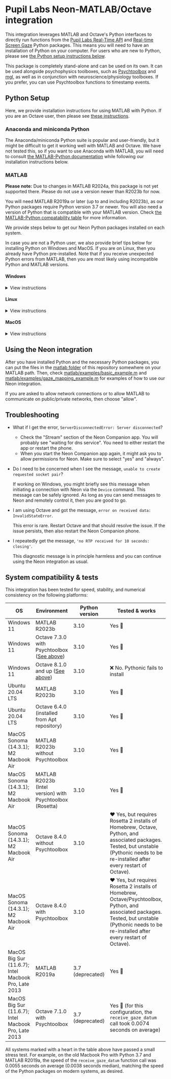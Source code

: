 # Pupil Labs Neon-MATLAB/Octave integration

This integration leverages MATLAB and Octave's Python interfaces to directly run functions from the
[Pupil Labs Real-Time API](https://github.com/pupil-labs/realtime-python-api) and [Real-time Screen Gaze](https://github.com/pupil-labs/real-time-screen-gaze) Python packages.
This means you will need to have an installation of Python on your computer.
For users who are new to Python, please see [the Python setup instructions below](#python-setup).

This package is completely stand-alone and can be used on its own. It can be used alongside psychophysics toolboxes, such as [Psychtoolbox](http://psychtoolbox.org/) and [mgl](https://gru.stanford.edu/doku.php/mgl/overview), as well as in conjunction with neuroscience/physiology toolboxes. If you prefer, you can use Psychtoolbox functions to timestamp events.

## Python Setup

Here, we provide installation instructions for using MATLAB with Python. If you are an Octave user, then please see [these instructions](octave/README.md).

### Anaconda and miniconda Python

The Anaconda/miniconda Python suite is popular and user-friendly, but it might be difficult to get it working well with MATLAB and Octave. We have not tested this, so if you want to use Anaconda with MATLAB, you will need to consult [the MATLAB-Python documentation](https://www.mathworks.com/help/matlab/python-language.html) while following our installation instructions below.

### MATLAB

**Please note:** Due to changes in MATLAB R2024a, this package is not yet supported there. Please do not use a version newer than R2023b for now.

You will need MATLAB R2019a or later (up to and including R2023b), as our Python packages require Python version 3.7 or newer. You will also need a version of Python that is compatible with your MATLAB version. Check [the MATLAB-Python compatability table](https://www.mathworks.com/support/requirements/python-compatibility.html) for more information.

We provide steps below to get our Neon Python packages installed on each system.

In case you are not a Python user, we also provide brief tips below for installing Python on Windows and MacOS. If you are on Linux, then you already have Python pre-installed. Note that if you receive unexpected Python errors from MATLAB, then you are most likely using incompatible Python and MATLAB versions.

#### Windows
<details>
    <summary>View instructions</summary>

If you are a new Python user, then it is [recommended by Mathworks](https://www.mathworks.com/help/matlab/matlab_external/install-supported-python-implementation.html) to install a version of Python from [python.org](https://www.python.org/). Make sure to select the "Add to path" option when the Python installer starts.

***Installing Python from the Windows Store will not work!***

If you already have a version of Python that you would like to use, then check the [MATLAB documentation about configuring your system](https://www.mathworks.com/help/matlab/matlab_external/install-supported-python-implementation.html).

Once Python is ready, start a terminal (Go to the Start Menu and then enter "cmd.exe"). Then:

1. Enter the following to install the necessary packages:
    ```
    pip3 install opencv-python
    pip3 install opencv-contrib-python
    pip3 install pupil-labs-realtime-api
    pip3 install real-time-screen-gaze
    ```
    If you are a new Python user or you are satisified with the default Python 3 on your system, then you can skip to the next step. If you instead want to use a specific Python version or you use a Python version manager, like pyenv, then change the ```pip3``` commands above accordingly and make sure to consult [the MATLAB documentation](https://www.mathworks.com/help/matlab/matlab_external/install-supported-python-implementation.html) about how to configure everything correctly.

2. Close the terminal and restart MATLAB. Now, you can [start testing the Neon integration](#using-the-neon-integration).
</details>

#### Linux
<details>
    <summary>View instructions</summary>

If you are on Linux, then your system already provides Python and MATLAB will automatically use this version.

To get started, you will need to open a terminal. Then:

1. Enter the following:
    ```
    pip3 install opencv-python
    pip3 install opencv-contrib-python
    pip3 install pupil-labs-realtime-api
    pip3 install real-time-screen-gaze
    ```
    If you are a new Python user or you are satisified with the default Python 3 on your system, then you can skip to the next step. If you instead want to use a specific Python version or you use a Python version manager, like pyenv, then change the ```pip3``` commands above accordingly and make sure to check the [MATLAB-Python documentation about configuring your system](https://www.mathworks.com/help/matlab/matlab_external/install-supported-python-implementation.html).

2. Restart MATALB and [start testing the Neon integration](#using-the-neon-integration).

Note that on Linux, MATLAB will not see Python packages installed by the package manager (e.g., apt on Ubuntu).
</details>

#### MacOS
<details>
    <summary>View instructions</summary>

For MacOS, the installation steps depend on whether you have an Apple Silicon Mac (M1, M2, or M3) or an Intel Mac. You can find out by clicking the Apple Icon in the top left corner of your desktop and going to "About this Mac".

For all Macs, you will need a Python version that is [compatible with your MATLAB version](https://www.mathworks.com/support/requirements/python-compatibility.html).

Note that [Mathworks recommends](https://www.mathworks.com/help/matlab/matlab_external/install-supported-python-implementation.html) installing Python from [python.org](https://www.python.org/) on MacOS. If you already have Python installed from a different source on your Mac, then installing an additional version from [python.org](https://www.python.org/) will not overwrite your current installation, although it might temporarily alter your system path.

If you would rather use a Python version that you already have or you want to use a Python version manager, like pyenv, or a Homebrew version of Python on MacOS, then you will need to consult [the MATLAB documentation](https://www.mathworks.com/help/matlab/matlab_external/install-supported-python-implementation.html) about how to configure everything correctly.

Once Python is ready, then continue with the steps below that are appropriate for your Mac.

<details>
    <summary>Intel Mac</summary>

After you have installed a compatible copy of Python, you will need to open a terminal by starting Terminal.app and then:

1. Enter the following in the terminal to install the necessary packages:
    ```
    pip3 install opencv-python
    pip3 install opencv-contrib-python
    pip3 install pupil-labs-realtime-api
    pip3 install real-time-screen-gaze
    ```
    If you are a new Python user, then the commands above are sufficient and you can move to the next step. If you want to use a specific Python version, then change the ```pip3``` command to point to the Python installation that you want to use with MATLAB.

2. On Intel Macs, after the packages have been installed, you need to start Python one time and import the packages. Do that by first entering the following in the terminal:
    ```
    python3
    ```
3. A Python session will start. Now enter the following:
    ```
    import cv2
    import numpy
    import pupil_labs.realtime_api.simple
    import pupil_labs.real_time_screen_gaze.gaze_mapper
    import pupil_labs.real_time_screen_gaze.marker_generator
    ```
    It might take a few moments for each of those commands to complete.
4. You can then quit Python by entering the following:
    ```
    exit()
    ```
5. Now, close the terminal. Restart MATLAB and you can [start testing the Neon integration](#using-the-neon-integration).
</details>

<details>
    <summary>Apple Silicon Mac</summary>

***NOTE: If you intend to use this package with Psychtoolbox on an Apple Silicon Mac, then you must follow the [alternate installation instructions](./psychtoolbox_apple_silicon.md).***

Otherwise, install a compatible copy of Python. Then:

1. Open Terminal.app and run:
    ```
    pip3 install opencv-python
    pip3 install opencv-contrib-python
    pip3 install pupil-labs-realtime-api
    pip3 install real-time-screen-gaze
    ```
    If you are a new Python user, then the commands above are sufficient and you can move to the next step. If you want to use a specific Python version, then change the ```pip3``` command to point to the Python installation that you want to use with MATLAB.

2. Now, close the terminal. Restart MATLAB and you can [start testing the Neon integration](#using-the-neon-integration).
</details>
</details>

## Using the Neon integration

After you have installed Python and the necessary Python packages, you can put the files in the [matlab folder](matlab/) of this repository somewhere on your MATLAB path. Then, check [matlab/examples/basic_example.m](matlab/basic_example.m) and [matlab/examples/gaze_mapping_example.m](matlab/gaze_mapping_example.m) for examples of how to use our Neon integration.

If you are asked to allow network connections or to allow MATLAB to communicate on public/private networks, then choose "allow".

## Troubleshooting

- What if I get the error, ```ServerDisconnectedError: Server disconnected```?
  - Check the "Stream" section of the Neon Companion app. You will probably see "waiting for dns service". You need to either restart the app or restart the phone.
  - When you start the Neon Companion app again, it might ask you to allow permissions for Neon. Make sure to select "yes" and "always".

- Do I need to be concerned when I see the message, ```unable to create requested socket pair```?

    If working on Windows, you might briefly see this message when initiating a connection with Neon via the ```Device``` command. This message can be safely ignored. As long as you can send messages to Neon and remotely control it, then you are good to go.

- I am using Octave and got the message, ```error on received data: InvalidStateError```.

    This error is rare. Restart Octave and that should resolve the issue. If the issue persists, then also restart the Neon Companion phone.

- I repeatedly get the message, ```'no RTP received for 10 seconds: closing'```.

    This diagnostic message is in principle harmless and you can continue using the Neon integration as usual.

## System compatibility & tests

This integration has been tested for speed, stability, and numerical consistency on the following platforms:

| OS | Environment | Python version | Tested & works |
| -- | ----------- | -------------- | -------------- |
| Windows 11 | MATLAB R2023b | 3.10 | Yes :green_heart: |
| Windows 11 | Octave 7.3.0 with Psychtoolbox ([See above](#windows-psychtoolbox-and-octave)) | 3.10 | Yes :green_heart: |
| Windows 11 | Octave 8.1.0 and up ([See above](#windows-psychtoolbox-and-octave)) | 3.10 | :x: No. Pythonic fails to install |
| Ubuntu 20.04 LTS | MATLAB R2023b | 3.10 | Yes :green_heart: |
| Ubuntu 20.04 LTS | Octave 6.4.0 (installed from Apt repository) | 3.10 | Yes :green_heart: |
| MacOS Sonoma (14.3.1); M2 Macbook Air | MATLAB R2023b without Psychtoolbox | 3.10 | Yes :green_heart: |
| MacOS Sonoma (14.3.1); M2 Macbook Air | MATLAB R2023b (Intel version) with Psychtoolbox (Rosetta) | 3.10 | Yes :green_heart: |
| MacOS Sonoma (14.3.1); M2 Macbook Air | Octave 8.4.0 without Psychtoolbox | 3.10 | :heart: Yes, but requires Rosetta 2 installs of Homebrew, Octave, Python, and associated packages. Tested, but unstable (Pythonic needs to be re-installed after every restart of Octave). |
| MacOS Sonoma (14.3.1); M2 Macbook Air | Octave 8.4.0 with Psychtoolbox | 3.10 | :heart: Yes, but requires Rosetta 2 installs of Homebrew, Octave/Psychtoolbox, Python, and associated packages. Tested, but unstable (Pythonic needs to be re-installed after every restart of Octave). |
| MacOS Big Sur (11.6.7); Intel Macbook Pro, Late 2013 | MATLAB R2019a | 3.7 (deprecated) | Yes :green_heart: |
| MacOS Big Sur (11.6.7); Intel Macbook Pro, Late 2013 | Octave 7.1.0 with Psychtoolbox | 3.7 (deprecated) | Yes :yellow_heart: (for this configuration, the ```receive_gaze_datum``` call took 0.0074 seconds on average) |

All systems marked with a heart in the table above have passed a small stress test. For example, on the old Macbook Pro with Python 3.7 and MATLAB R2019a, the speed of the ```receive_gaze_datum``` function call was 0.0055 seconds on average (0.0038 seconds median), matching the speed of the Python packages on modern systems, as desired.
